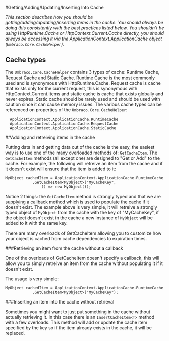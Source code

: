 #Getting/Adding/Updating/Inserting Into Cache

_This section describes how you should be getting/adding/updating/inserting items in the cache. You should always be doing this consistently with the best practices listed below. You shouldn't be using HttpRuntime.Cache or HttpContext.Current.Cache directly, you should always be accessing it via the ApplicationContext.ApplicationCache object (`Umbraco.Core.CacheHelper`)._ 
## Cache types

The `Umbraco.Core.CacheHelper` contains 3 types of cache: Runtime Cache, Request Cache and Static Cache. Runtime Cache is the most commonly used and is synonymous with HttpRuntime.Cache. Request cache is cache that exists only for the current request, this is synonymous with HttpContext.Current.Items and static cache is cache that exists globally and never expires. Static cache should be rarely used and should be used with caution since it can cause memory issues. The various cache types can be referenced on properties of the `Umbraco.Core.CacheHelper`:

      ApplicationContext.ApplicationCache.RuntimeCache
      ApplicationContext.ApplicationCache.RequestCache
      ApplicationContext.ApplicationCache.StaticCache

##Adding and retreiving items in the cache

Putting data in and getting data out of the cache is the easy, the easiest way is to use one of the many overloaded methods of: `GetCacheItem`. The `GetCacheItem` methods (all except one) are designed to "Get or Add" to the cache. For example, the following will retreive an item from the cache and if it doesn't exist will ensure that the item is added to it:

	MyObject cachedItem = ApplicationContext.ApplicationCache.RuntimeCache
				.GetCacheItem<MyObject>("MyCacheKey",
					() => new MyObject());

Notice 2 things: the `GetCacheItem` method is strongly typed and that we are supplying a callback method which is used to populate the cache if it doesn't exist. The example above is very simple, it will retreive a strongly typed object of `MyObject` from the cache with the key of "MyCacheKey", if the object doesn't exist in the cache a new instance of `MyObject` will be added to it with the same key.

There are many overloads of GetCacheItem allowing you to customize how your object is cached from cache dependencies to expiration times.

###Retrieving an item from the cache without a callback
 
One of the overloads of GetCacheItem doesn't specify a callback, this will allow  you to simply retreive an item from the cache without populating it if it doesn't exist.

The usage is very simple:

	MyObject cachedItem = ApplicationContext.ApplicationCache.RuntimeCache
				.GetCacheItem<MyObject>("MyCacheKey");

###Inserting an item into the cache without retrieval

Sometimes you might want to just put something in the cache without actually retrieving it. In this case there is an `InsertCacheItem<T>` method with a few overloads. This method will add or update the cache item specified by the key so if the item already exists in the cache, it will be replaced.
